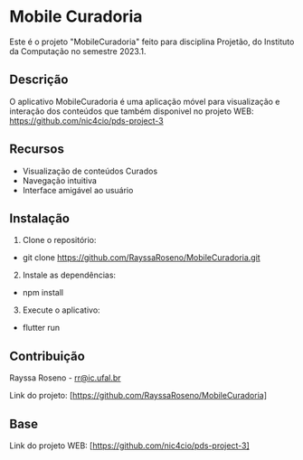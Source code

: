 # Mobile Curadoria

Este é o projeto "MobileCuradoria" feito para disciplina Projetão, do Instituto da Computação no semestre 2023.1.

## Descrição

O aplicativo MobileCuradoria é uma aplicação móvel para visualização e interação dos conteúdos que também disponivel no projeto WEB: https://github.com/nic4cio/pds-project-3

## Recursos

- Visualização de conteúdos Curados
- Navegação intuitiva
- Interface amigável ao usuário

## Instalação

1. Clone o repositório: 

- git clone https://github.com/RayssaRoseno/MobileCuradoria.git
  
2. Instale as dependências:
  - npm install
    
3. Execute o aplicativo:
 - flutter run

## Contribuição

Rayssa Roseno - rr@ic.ufal.br

Link do projeto: [https://github.com/RayssaRoseno/MobileCuradoria]

## Base 

Link do projeto WEB: [https://github.com/nic4cio/pds-project-3]


